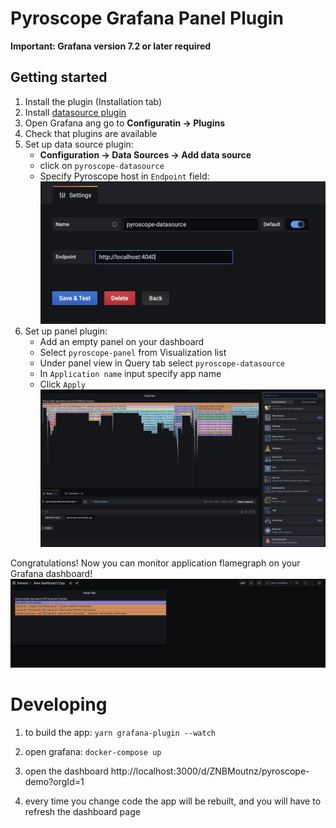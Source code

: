 # Pyroscope Grafana Panel Plugin

**Important: Grafana version 7.2 or later required**

## Getting started

1. Install the plugin (Installation tab)
2. Install [datasource plugin](https://grafana.com/grafana/plugins/pyroscope-datasource/)
3. Open Grafana ang go to **Configuratin -> Plugins**
4. Check that plugins are available
5. Set up data source plugin:
   * **Configuration -> Data Sources -> Add data source**
   * click on `pyroscope-datasource`
   * Specify Pyroscope host in `Endpoint` field:
      ![endpoint](https://raw.githubusercontent.com/pyroscope-io/grafana-panel-plugin/main/docs/assets/endpoint.jpg)
6. Set up panel plugin:
    * Add an empty panel on your dashboard
    * Select `pyroscope-panel` from Visualization list
    * Under panel view in Query tab select `pyroscope-datasource`
    * In `Application name` input specify app name
    * Click `Apply`
   ![settings](https://raw.githubusercontent.com/pyroscope-io/grafana-panel-plugin/main/docs/assets/settings.jpg)

Congratulations! Now you can monitor application flamegraph on your Grafana dashboard!
![dashboard](https://raw.githubusercontent.com/pyroscope-io/grafana-panel-plugin/main/docs/assets/dashboard.jpg)


# Developing

1. to build the app:
`yarn grafana-plugin --watch`

2. open grafana:
`docker-compose up`

3. open the dashboard
http://localhost:3000/d/ZNBMoutnz/pyroscope-demo?orgId=1

4. every time you change code the app will be rebuilt, and you will have to refresh the dashboard page
